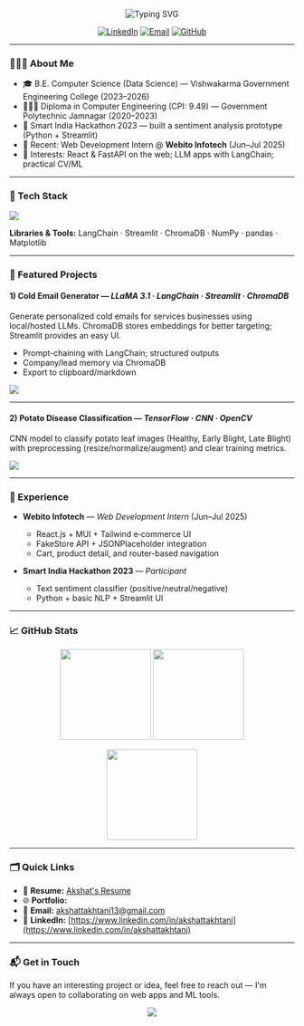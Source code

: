 

<!-- Profile README for github.com/akshattakhtani13 -->

<!-- Header -->

<p align="center">
  <img src="https://readme-typing-svg.herokuapp.com?size=28&duration=3000&color=36BCF7&center=true&vCenter=true&width=700&lines=Hi%F0%9F%91%8B+I'm+Akshat+Takhtani;React+%26+AI%2FML+Engineer;Building+useful+things+with+Python+%26+JS" alt="Typing SVG" />
</p>

<p align="center">
  <a href="https://www.linkedin.com/in/akshat-takhtani"><img alt="LinkedIn" src="https://img.shields.io/badge/LinkedIn-akshattakhtani-0A66C2?logo=linkedin"></a>
  <a href="mailto:akshattakhtani13@gmail.com"><img alt="Email" src="https://img.shields.io/badge/Email-akshattakhtani13%40gmail.com-D14836?logo=gmail&logoColor=white"></a>
  <a href="https://github.com/akshattakhtani"><img alt="GitHub" src="https://img.shields.io/badge/GitHub-akshattakhtani-181717?logo=github"></a>
  <!-- Optional: replace with your portfolio when ready -->
  <!-- <a href="https://your-portfolio.link"><img alt="Portfolio" src="https://img.shields.io/badge/Portfolio-Online-14b8a6?logo=vercel&logoColor=white"></a> -->
</p>

---

### 👨🏻‍💻 About Me

* 🎓 B.E. Computer Science (Data Science) — Vishwakarma Government Engineering College (2023–2026)
* 🧑🏻‍🎓 Diploma in Computer Engineering (CPI: 9.49) — Government Polytechnic Jamnagar (2020–2023)
* 🧩 Smart India Hackathon 2023 — built a sentiment analysis prototype (Python + Streamlit)
* 💼 Recent: Web Development Intern @ **Webito Infotech** (Jun–Jul 2025)
* 🔭 Interests: React & FastAPI on the web; LLM apps with LangChain; practical CV/ML

---

### 🧰 Tech Stack

<p>
  <img src="https://skillicons.dev/icons?i=python,cpp,c,java,js,react,tailwind,materialui,fastapi,tensorflow,opencv,git,vite,linux,vscode,pycharm,idea" />
</p>

**Libraries & Tools:** LangChain · Streamlit · ChromaDB · NumPy · pandas · Matplotlib

---

### 🚀 Featured Projects

#### 1) Cold Email Generator — *LLaMA 3.1 · LangChain · Streamlit · ChromaDB*

Generate personalized cold emails for services businesses using local/hosted LLMs. ChromaDB stores embeddings for better targeting; Streamlit provides an easy UI.

* Prompt-chaining with LangChain; structured outputs
* Company/lead memory via ChromaDB
* Export to clipboard/markdown

<p>
  <a href="https://github.com/akshattakhtani/cold-email-generator"><img src="https://img.shields.io/badge/Repo-Cold%20Email%20Generator-242938?logo=github" /></a>
  <!-- <a href="#"><img src="https://img.shields.io/badge/Demo-Live-22c55e?logo=streamlit" /></a> -->
</p>

---

#### 2) Potato Disease Classification — *TensorFlow · CNN · OpenCV*

CNN model to classify potato leaf images (Healthy, Early Blight, Late Blight) with preprocessing (resize/normalize/augment) and clear training metrics.

<p>
  <a href="https://github.com/akshattakhtani/potato-disease-classification"><img src="https://img.shields.io/badge/Repo-Potato%20Disease%20CNN-242938?logo=github" /></a>
</p>

---

### 🧪 Experience

* **Webito Infotech** — *Web Development Intern* (Jun–Jul 2025)

  * React.js + MUI + Tailwind e‑commerce UI
  * FakeStore API + JSONPlaceholder integration
  * Cart, product detail, and router-based navigation

* **Smart India Hackathon 2023** — *Participant*

  * Text sentiment classifier (positive/neutral/negative)
  * Python + basic NLP + Streamlit UI

---

### 📈 GitHub Stats

<p align="center">
  <img src="https://github-readme-stats.vercel.app/api?username=akshattakhtani13&show_icons=true" height="160" />
  <img src="https://github-readme-streak-stats.herokuapp.com/?user=akshattakhtani13" height="160" />
</p>
<p align="center">
  <img src="https://github-readme-stats.vercel.app/api/top-langs/?username=akshattakhtani13&layout=compact" height="160" />
</p>

---

### 🗂️ Quick Links

* 🧾 **Resume:** [Akshat's Resume](https://github.com/akshattakhtani/my_resume/blob/main/Resume_Akshat_Takhtani_DS.pdf)
* 🌐 **Portfolio:** 
* 💌 **Email:** [akshattakhtani13@gmail.com](mailto:akshattakhtani13@gmail.com)
* 💼 **LinkedIn:** [https://www.linkedin.com/in/akshattakhtani](https://www.linkedin.com/in/akshattakhtani)

---

### 📬 Get in Touch

If you have an interesting project or idea, feel free to reach out — I'm always open to collaborating on web apps and ML tools.

<p align="center">
  <img src="https://komarev.com/ghpvc/?username=akshattakhtani13&label=Profile%20Views&style=flat" />
</p>

<!-- Tips to maintain this README
1) Keep project sections up to date with short value-focused bullets.
2) Add screenshots/GIFs for demos.
3) Pin your best repos so they appear below the profile.
4) Replace placeholder links (Resume/Portfolio) when available. -->

